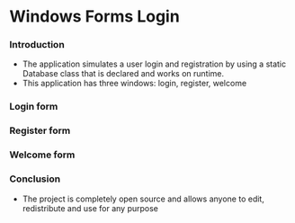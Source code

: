 # Windows Forms Login

### Introduction

* The application simulates a user login and registration by using a static Database class that is declared and works on runtime.
* This application has three windows: login, register, welcome

### Login form


### Register form


### Welcome form


### Conclusion

* The project is completely open source and allows anyone to edit, redistribute and use for any purpose
